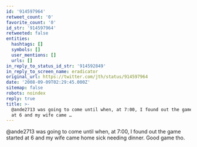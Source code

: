 ```yaml
---
id: '914597964'
retweet_count: '0'
favorite_count: '0'
id_str: '914597964'
retweeted: false
entities:
  hashtags: []
  symbols: []
  user_mentions: []
  urls: []
in_reply_to_status_id_str: '914592849'
in_reply_to_screen_name: eradicator
original_url: https://twitter.com/jth/status/914597964
date: '2008-09-09T02:29:45.000Z'
sitemap: false
robots: noindex
reply: true
title: >-
  @ande2713 was going to come until when, at 7:00, I found out the game started
  at 6 and my wife came …
---
```


@ande2713 was going to come until when, at 7:00, I found out the game started at 6 and my wife came home sick needing dinner. Good game tho.